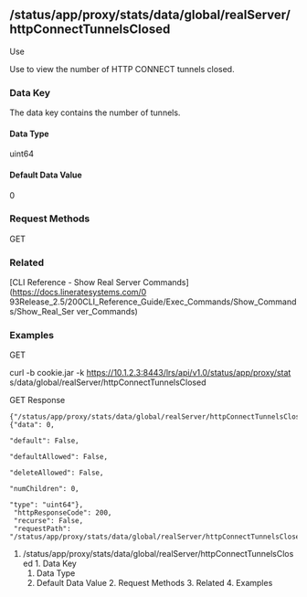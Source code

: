 ## /status/app/proxy/stats/data/global/realServer/httpConnectTunnelsClosed

Use

Use to view the number of HTTP CONNECT tunnels closed.

### Data Key

The data key contains the number of tunnels.

#### Data Type

uint64

#### Default Data Value

0

### Request Methods

GET

### Related

[CLI Reference - Show Real Server Commands](https://docs.lineratesystems.com/0
93Release_2.5/200CLI_Reference_Guide/Exec_Commands/Show_Commands/Show_Real_Ser
ver_Commands)

### Examples

GET

curl -b cookie.jar -k https://10.1.2.3:8443/lrs/api/v1.0/status/app/proxy/stat
s/data/global/realServer/httpConnectTunnelsClosed

GET Response

    
    {"/status/app/proxy/stats/data/global/realServer/httpConnectTunnelsClosed": {"data": 0,
                                                                                  "default": False,
                                                                                  "defaultAllowed": False,
                                                                                  "deleteAllowed": False,
                                                                                  "numChildren": 0,
                                                                                  "type": "uint64"},
     "httpResponseCode": 200,
     "recurse": False,
     "requestPath": "/status/app/proxy/stats/data/global/realServer/httpConnectTunnelsClosed"}
    

  1. /status/app/proxy/stats/data/global/realServer/httpConnectTunnelsClosed
    1. Data Key
      1. Data Type
      2. Default Data Value
    2. Request Methods
    3. Related
    4. Examples

